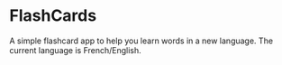 # FlashCards
A simple flashcard app to help you learn words in a new language. The current language is French/English.
